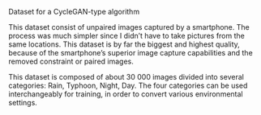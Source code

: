 Dataset for a CycleGAN-type algorithm

This dataset consist of unpaired images captured by a smartphone. The process was much simpler since I didn’t have to take pictures from the same locations. This dataset is by far the biggest and highest quality, because of the smartphone’s superior image capture capabilities and the removed constraint or paired images.

This dataset is composed of about 30 000 images divided into several categories: Rain, Typhoon, Night, Day. The four categories can be used interchangeably for training, in order to convert various environmental settings.
